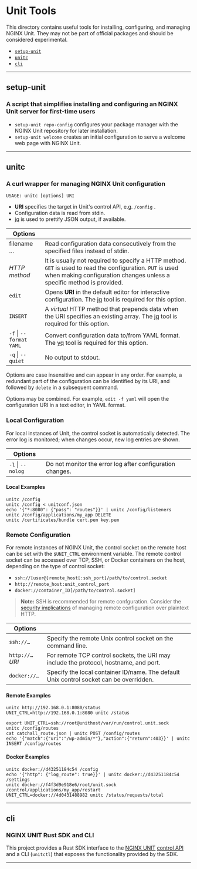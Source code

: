 # Unit Tools

This directory contains useful tools for installing, configuring, and
managing NGINX Unit. They may not be part of official packages and
should be considered experimental.

* [`setup-unit`](#setup-unit)
* [`unitc`](#unitc)
* [`cli`](#cli)

---

## setup-unit

### A script that simplifies installing and configuring an NGINX Unit server for first-time users

* `setup-unit repo-config` configures your package manager with the NGINX
Unit repository for later installation.
* `setup-unit welcome` creates an initial configuration to serve a welcome
web page with NGINX Unit.

---

## unitc

### A curl wrapper for managing NGINX Unit configuration

```USAGE: unitc [options] URI```

 * **URI** specifies the target in Unit's control API, e.g. `/config` .
 * Configuration data is read from stdin.
 * [jq](https://stedolan.github.io/jq/) is used to prettify JSON output, if
   available.

| Options | |
|---------|-|
| filename … | Read configuration data consecutively from the specified files instead of stdin.
| _HTTP method_ | It is usually not required to specify a HTTP method. `GET` is used to read the configuration. `PUT` is used when making configuration changes unless a specific method is provided.
| `edit` | Opens **URI** in the default editor for interactive configuration. The [jq](https://stedolan.github.io/jq/) tool is required for this option.
| `INSERT` | A _virtual_ HTTP method that prepends data when the URI specifies an existing array. The [jq](https://stedolan.github.io/jq/) tool is required for this option.
| `-f` \| `--format YAML` | Convert configuration data to/from YAML format. The [yq](https://github.com/mikefarah/yq) tool is required for this option.
| `-q` \| `--quiet` | No output to stdout.

Options are case insensitive and can appear in any order. For example, a
redundant part of the configuration can be identified by its URI, and
followed by `delete` in a subsequent command.

Options may be combined. For example, `edit -f yaml` will open the
configuration URI in a text editor, in YAML format.

### Local Configuration
For local instances of Unit, the control socket is automatically detected.
The error log is monitored; when changes occur, new log entries are shown.

| Options | |
|---------|-|
| `-l` \| `--nolog` | Do not monitor the error log after configuration changes.

#### Local Examples
```shell
unitc /config
unitc /config < unitconf.json
echo '{"*:8080": {"pass": "routes"}}' | unitc /config/listeners
unitc /config/applications/my_app DELETE
unitc /certificates/bundle cert.pem key.pem
```

### Remote Configuration
For remote instances of NGINX Unit, the control socket on the remote host can
be set with the `$UNIT_CTRL` environment variable. The remote control socket
can be accessed over TCP, SSH, or Docker containers on the host, depending on
the type of control socket:

 * `ssh://[user@]remote_host[:ssh_port]/path/to/control.socket`
 * `http://remote_host:unit_control_port`
 * `docker://container_ID[/path/to/control.socket]`

> **Note:** SSH is recommended for remote confguration. Consider the
> [security implications](https://unit.nginx.org/howto/security/#secure-socket-and-state)
> of managing remote configuration over plaintext HTTP.

| Options | |
|---------|-|
| `ssh://…` | Specify the remote Unix control socket on the command line.
| `http://…`*URI* | For remote TCP control sockets, the URI may include the protocol, hostname, and port.
| `docker://…` | Specify the local container ID/name. The default Unix control socket can be overridden.

#### Remote Examples
```shell
unitc http://192.168.0.1:8080/status
UNIT_CTRL=http://192.168.0.1:8080 unitc /status

export UNIT_CTRL=ssh://root@unithost/var/run/control.unit.sock
unitc /config/routes
cat catchall_route.json | unitc POST /config/routes
echo '{"match":{"uri":"/wp-admin/*"},"action":{"return":403}}' | unitc INSERT /config/routes
```

#### Docker Examples
```shell
unitc docker://d43251184c54 /config
echo '{"http": {"log_route": true}}' | unitc docker://d43251184c54 /settings
unitc docker://f4f3d9e918e6/root/unit.sock /control/applications/my_app/restart
UNIT_CTRL=docker://4d0431488982 unitc /status/requests/total
```

---

## cli

### NGINX UNIT Rust SDK and CLI

This project provides a Rust SDK interface to the
[NGINX UNIT](https://unit.nginx.org/)
[control API](https://unit.nginx.org/howto/source/#source-startup)
and a CLI (`unitctl`) that exposes the functionality provided by the SDK.

---